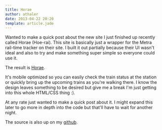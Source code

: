 ```yaml
---
title: Horae
author: athaler
date: 2013-04-22 20:20
template: article.jade
---
```


Wanted to make a quick post about the new site I just finished up recently called Horae (Hoe-rai).  This site is basically just a wrapper for the Metra rail-time tracker on their site.  I built it out partially because their UI wasn't ideal and also to try and make something super simple so everyone could use it.  

The result is [Horae](http://horae.herokuapp.com).  

It's mobile optimized so you can easily check the train status at the station or quickly bring up the upcoming trains as you're walking there.  I know the design leaves something to be desired but give me a break I'm just getting into this whole HTML/CSS thing :).  

At any rate just wanted to make a quick post about it.  I might expand this later to go more in depth into the code but that'll have to wait for another night.  

The source is also up on my [github](http://www.github.com/alexthaler/Horae).